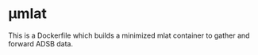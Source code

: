 # μmlat

This is a Dockerfile which builds a minimized mlat container to gather and forward ADSB data.
